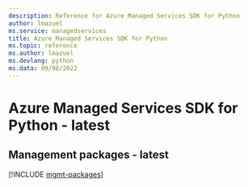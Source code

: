 ```yaml
---
description: Reference for Azure Managed Services SDK for Python
author: lmazuel
ms.service: managedservices
title: Azure Managed Services SDK for Python
ms.topic: reference
ms.author: lmazuel
ms.devlang: python
ms.data: 09/08/2022
---
```

# Azure Managed Services SDK for Python - latest

## Management packages - latest
[!INCLUDE [mgmt-packages](managed-services-mgmt-index.md)]